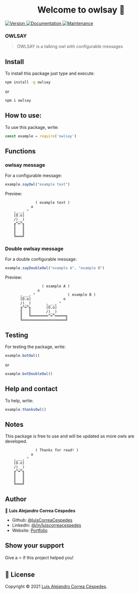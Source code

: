 <h1 align="center">Welcome to owlsay 👋</h1>
<p>
  <a href="https://www.npmjs.com/package/owlsay" target="_blank">
    <img alt="Version" src="https://img.shields.io/npm/v/owlsay.svg">
  </a>
  <a href="https://github.com/luisCorreaCespedes/owlsay#readme" target="_blank">
    <img alt="Documentation" src="https://img.shields.io/badge/documentation-yes-brightgreen.svg" />
  </a>
  <a href="https://github.com/luisCorreaCespedes/owlsay/graphs/commit-activity" target="_blank">
    <img alt="Maintenance" src="https://img.shields.io/badge/Maintained%3F-yes-green.svg" />
  </a>
</p>

### OWLSAY

> OWLSAY is a talking owl with configurable messages

## Install

To install this package just type and execute:

```sh
npm install -g owlsay
```

or

```sh
npm i owlsay
```

## How to use:

To use this package, write:

```js
const example = require('owlsay')
```

## Functions

### owlsay message

For a configurable message:

```js
example.sayOwl("example text")
```

Preview:

```text
              ( example text )
            o                   
    ,___, °                     
    [O.o]                       
    /)__)                       
    ╔”═”╗                       
    ║   ║                       
    ║   ║                       
    ╚═══╝                       
```

### Double owlsay message

For a double configurable message:

```js
example.sayDoubleOwl("example A", "example B")
```

Preview:

```text
                 ( example A )
               o
       ,___, °               ( example B )
       [O.o]               o   
       /)__)       ,___, °     
       ╔”═”╗       [O.o]       
       ║   ║       /)__)       
       ║   ╚════════”═”═════╗  
       ╚════════════════════╝ 
```

## Testing

For testing the package, write:

```js
example.botOwl()
```

or

```js
example.botDoubleOwl()
```

## Help and contact

To help, write:

```js
example.thanksOwl()
```

## Notes

This package is free to use and will be updated as more owls are developed.

```text
              ( Thanks for read! )
            o                   
    ,___, °                     
    [O.o]                       
    /)__)                       
    ╔”═”╗                       
    ║   ║                       
    ║   ║                       
    ╚═══╝                       
```

## Author

👤 **Luis Alejandro Correa Céspedes**

* Github: [@luisCorreaCespedes](https://github.com/luisCorreaCespedes)
* LinkedIn: [@\/in\/luiscorreacespedes](https://linkedin.com/in/\/in\/luiscorreacespedes)
* Website: [Portfolio](https://luiscorrea.prismasoftware.cl)


## Show your support

Give a ⭐️ if this project helped you!

## 📝 License

Copyright © 2021 [Luis Alejandro Correa Céspedes](https://github.com/luisCorreaCespedes).<br />